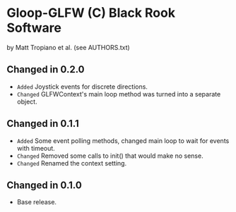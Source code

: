 Gloop-GLFW (C) Black Rook Software 
==================================
by Matt Tropiano et al. (see AUTHORS.txt)


Changed in 0.2.0
----------------

- `Added` Joystick events for discrete directions.
- `Changed` GLFWContext's main loop method was turned into a separate object.


Changed in 0.1.1
----------------

- `Added` Some event polling methods, changed main loop to wait for events with timeout.
- `Changed` Removed some calls to init() that would make no sense.
- `Changed` Renamed the context setting.


Changed in 0.1.0
----------------

- Base release.

